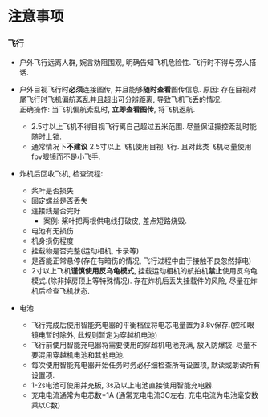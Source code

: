 # 注意事项

### 飞行
* 户外飞行远离人群, 婉言劝阻围观, 明确告知飞机危险性. 飞行时不得与旁人搭话.  

* 户外目视飞行时**必须**连接图传, 并且能够**随时查看**图传信息. 原因: 存在目视对尾飞行时飞机偏航紊乱并且超出可分辨距离, 导致飞机飞丢的情况.  
  正确操作: 当飞机偏航紊乱时, **立即查看图传**, 将飞机返航.
  * 2.5寸以上飞机不得目视飞行离自己超过五米范围. 尽量保证操控紊乱时能随时上锁.
  * 通常情况下**不建议** 2.5寸以上飞机使用目视飞行. 且对此类飞机尽量使用fpv眼镜而不是小飞手.

* 炸机后回收飞机, 检查流程:
  * 桨叶是否损失
  * 固定螺丝是否丢失
  * 连接线是否完好
    - 案例: 桨叶把两根供电线打破皮, 差点短路烧毁.
  * 电池有无损伤
  * 机身损伤程度
  * 挂载物是否完整(运动相机, 卡录等)
  * 是否能正常悬停(存在有暗伤的情况, 飞行过程中由于接触不良忽然掉电)
  * 2寸以上飞机**谨慎使用反乌龟模式**, 挂载运动相机的航拍机**禁止**使用反乌龟模式.(除非掉房顶上等特殊情况). 存在炸机后丢失挂载件的风险, 尽量在炸机后检查飞机状态.

* 电池
  * 飞行完成后使用智能充电器的平衡档位将电芯电量置为3.8v保存.(控和眼镜电暂时除外, 此规则暂定为穿越机电池)
  * 飞行前使用智能充电器将需要使用的穿越机电池充满, 放入防爆袋. 尽量不要混用穿越机电池和其他电池.
  * 每次使用智能充电器开始任务时务必仔细检查所有设置项, 默读或朗读所有设置项.
  * 1-2s电池可使用并充板, 3s及以上电池直接使用智能充电器.
  * 充电电流通常为电芯数*1A (通常充电电流3C左右, 充电电流为电池毫安数乘以C数)